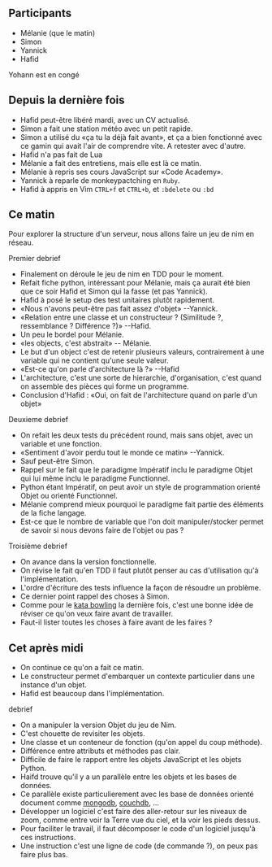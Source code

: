 ## Participants

- Mélanie (que le matin)
- Simon
- Yannick
- Hafid


Yohann est en congé

## Depuis la dernière fois

- Hafid peut-être libéré mardi, avec un CV actualisé.
- Simon a fait une station météo avec un petit rapide.
- Simon a utilisé du «ça tu la déjà fait avant», et ça a bien fonctionné avec
  ce gamin qui avait l'air de comprendre vite. A retester avec d'autre.
- Hafid n'a pas fait de Lua
- Mélanie a fait des entretiens, mais elle est là ce matin.
- Mélanie à repris ses cours JavaScript sur «Code Academy».
- Yannick à reparle de monkeypactching en `Ruby`.
- Hafid à appris en Vim `CTRL+f` et `CTRL+b`, et `:bdelete` ou `:bd`

## Ce matin

Pour explorer la structure d'un serveur, nous allons faire un jeu de nim en
réseau.

Premier debrief

- Finalement on déroule le jeu de nim en TDD pour le moment.
- Refait fiche python, intéressant pour Mélanie, mais ça aurait été bien que ce
  soir Hafid et Simon qui la fasse (et pas Yannick).
- Hafid à posé le setup des test unitaires plutôt rapidement.
- «Nous n'avons peut-être pas fait assez d'objet» --Yannick.
- «Relation entre une classe et un constructeur ? (Similitude ?, ressemblance ?
  Différence ?)» --Hafid.
- Un peu le bordel pour Mélanie.
- «les objects, c'est abstrait» -- Mélanie.
- Le but d'un object c'est de retenir plusieurs valeurs, contrairement à une
  variable qui ne contient qu'une seule valeur.
- «Est-ce qu'on parle d'architecture là ?» --Hafid
- L'architecture, c'est une sorte de hierarchie, d'organisation, c'est quand on
  assemble des pièces qui forme un programme.
- Conclusion d'Hafid : «Oui, on fait de l'architecture quand on parle d'un
  objet»

Deuxieme debrief

- On refait les deux tests du précédent round, mais sans objet, avec un
  variable et une fonction.
- «Sentiment d'avoir perdu tout le monde ce matin» --Yannick.
- Sauf peut-être Simon.
- Rappel sur le fait que le paradigme Impératif inclu le paradigme Objet qui
  lui même inclu le paradigme Functionnel.
- Python étant Impératif, on peut avoir un style de programmation orienté Objet
  ou orienté Functionnel.
- Mélanie comprend mieux pourquoi le paradigme fait partie des éléments de la
  fiche langage.
- Est-ce que le nombre de variable que l'on doit manipuler/stocker permet de
  savoir si nous devons faire de l'objet ou pas ?

Troisième debrief

- On avance dans la version fonctionnelle.
- On révise le fait qu'en TDD il faut plutôt penser au cas d'utilisation qu'à
  l'implémentation.
- L'ordre d'écriture des tests influence la façon de résoudre un problème.
- Ce dernier point rappel des choses à Simon.
- Comme pour le [kata bowling](http://codingdojo.org/kata/Bowling/) la dernière
  fois, c'est une bonne idée de réviser ce qu'on veux faire avant de
  travailler.
- Faut-il lister toutes les choses à faire avant de les faires ?


## Cet après midi

- On continue ce qu'on a fait ce matin.
- Le constructeur permet d'embarquer un contexte particulier dans une instance
  d'un objet.
- Hafid est beaucoup dans l'implémentation.


debrief

- On a manipuler la version Objet du jeu de Nim.
- C'est chouette de revisiter les objets.
- Une classe et un conteneur de fonction (qu'on appel du coup méthode).
- Différence entre attributs et méthodes pas clair.
- Difficile de faire le rapport entre les objets JavaScript et les objets
  Python.
- Haifd trouve qu'il y a un parallèle entre les objets et les bases de données.
- Ce parallèle existe particulierement avec les base de données orienté
  document comme [mongodb](http://mongodb.com),
  [couchdb](http://couchdb.apache.org/), ...
- Développer un logiciel c'est faire des aller-retour sur les niveaux de zoom,
  comme entre voir la Terre vue du ciel, et la voir les pieds dessus.
- Pour faciliter le travail, il faut décomposer le code d'un logiciel jusqu'à ces instructions.
- Une instruction c'est une ligne de code (de commande ?), on peux pas faire plus bas.
